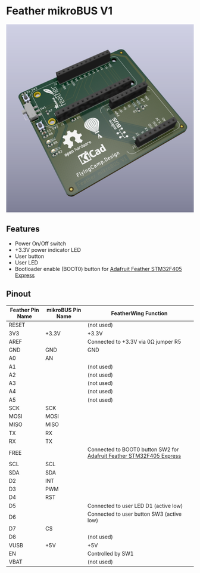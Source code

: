 # Feather mikroBUS V1

![](images/feather-mikrobus-v1.png)

## Features

* Power On/Off switch
* +3.3V power indicator LED
* User button
* User LED
* Bootloader enable (BOOT0) button for [Adafruit Feather STM32F405 Express](https://www.adafruit.com/product/4382)

## Pinout

| Feather Pin Name | mikroBUS Pin Name | FeatherWing Function                                         |
| ---------------- | ----------------- | ------------------------------------------------------------ |
| RESET            |                   | (not used)                                                   |
| 3V3              | +3.3V             | +3.3V                                                        |
| AREF             |                   | Connected to +3.3V via 0Ω jumper R5                          |
| GND              | GND               | GND                                                          |
| A0               | AN                |                                                              |
| A1               |                   | (not used)                                                   |
| A2               |                   | (not used)                                                   |
| A3               |                   | (not used)                                                   |
| A4               |                   | (not used)                                                   |
| A5               |                   | (not used)                                                   |
| SCK              | SCK               |                                                              |
| MOSI             | MOSI              |                                                              |
| MISO             | MISO              |                                                              |
| TX               | RX                |                                                              |
| RX               | TX                |                                                              |
| FREE             |                   | Connected to BOOT0 button SW2 for [Adafruit Feather STM32F405 Express](https://www.adafruit.com/product/4382) |
| SCL              | SCL               |                                                              |
| SDA              | SDA               |                                                              |
| D2               | INT               |                                                              |
| D3               | PWM               |                                                              |
| D4               | RST               |                                                              |
| D5               |                   | Connected to user LED D1 (active low)                        |
| D6               |                   | Connected to user button SW3 (active low)                    |
| D7               | CS                |                                                              |
| D8               |                   | (not used)                                                   |
| VUSB             | +5V               | +5V                                                          |
| EN               |                   | Controlled by SW1                                            |
| VBAT             |                   | (not used)                                                   |

